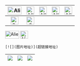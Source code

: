 
| <img src="https://cdn.jsdelivr.net/gh/baib-web/img/Android-Emblem.png" alt="Alien Monster" width="45" height="25" />                                                                               | <img src="https://cdn.jsdelivr.net/gh/baib-web/img/ne6ukkej06t71.png" alt="Alien Monster" width="25" height="25" />                                                                                                | <img src="https://cdn.jsdelivr.net/gh/baib-web/img/Apple%20Store.png" alt="Alien Monster" width="25" height="25" /> | <img src="https://cdn.jsdelivr.net/gh/baib-web/img/Finder_Icon_macOS_Big_Sur.png" alt="Alien Monster" width="25" height="25" /> | <img src="https://cdn.jsdelivr.net/gh/baib-web/img/OS-Linux-icon.png" alt="Alien Monster" width="25" height="25" /> |
| -------------------------------------------------------------------------------------------------------------------------------------------------------------------------------------------------- | ------------------------------------------------------------------------------------------------------------------------------------------------------------------------------------------------------------------ | ------------------------------------------------------------------------------------------------------------------- | ------------------------------------------------------------------------------------------------------------------------------- | ------------------------------------------------------------------------------------------------------------------- |
| <div align="center"><img src="https://raw.githubusercontent.com/Tarikul-Islam-Anik/Animated-Fluent-Emojis/master/Emojis/Symbols/Cross%20Mark.png" alt="Cross Mark" width="25" height="25" /></div> | <div align="center"><img src="https://raw.githubusercontent.com/Tarikul-Islam-Anik/Animated-Fluent-Emojis/master/Emojis/Symbols/Check%20Mark%20Button.png" alt="Check Mark Button" width="25" height="25" /></div> |                                                                                                                     |                                                                                                                                 |                                                                                                                     |


<div class="flex flex-wrap">
	<img src="https://cdn.jsdelivr.net/gh/baib-web/img/Android-Emblem.png" alt="Alien Monster" width="45" height="25" />
	<img src="https://cdn.jsdelivr.net/gh/baib-web/img/ne6ukkej06t71.png" alt="Alien Monster" width="25" height="25" />
</div>


```
[![](图片地址)](超链接地址)
```



| [![](https://3acf33aa.telegraph-image-bnz.pages.dev/file/f959f77abb5efafdb3b3b.png)](超链接地址) | [![](https://cdn.jsdelivr.net/gh/baib-web/img/%E6%A0%87%E9%A2%98-1.png)](超链接地址) | [![](https://cdn.jsdelivr.net/gh/baib-web/img/get-it-on-github.png)](超链接地址) |
| ------------------------------------------------------------------------------------------- | ------------------------------------------------------------------------------- | --------------------------------------------------------------------------- |


